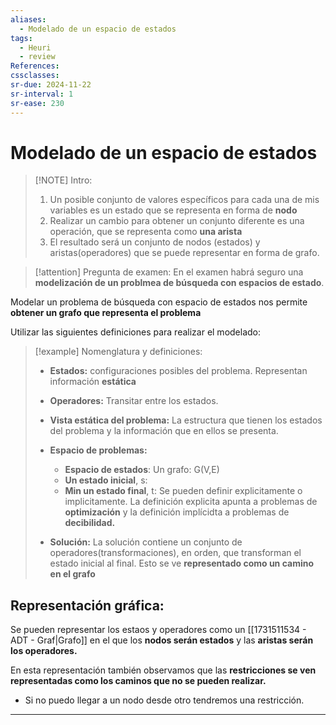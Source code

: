 ```yaml
---
aliases:
  - Modelado de un espacio de estados
tags:
  - Heuri
  - review
References: 
cssclasses:
sr-due: 2024-11-22
sr-interval: 1
sr-ease: 230
---
```

# Modelado de un espacio de estados

> [!NOTE] Intro:
> 1. Un posible conjunto de valores específicos para cada una  de mis variables es un estado que se representa en forma de **nodo**
> 2. Realizar un cambio para obtener un conjunto diferente es una operación, que se representa como **una arista**
> 3. El resultado será un conjunto de nodos (estados) y aristas(operadores) que se puede representar en forma de grafo. 


> [!attention] Pregunta de examen:
> En el examen habrá seguro una **modelización de un problmea de búsqueda con espacios de estado**. 
> 

Modelar un problema de búsqueda con espacio de estados nos permite **obtener un grafo que representa el problema**

Utilizar las siguientes definiciones para realizar el modelado: 

> [!example] Nomenglatura y definiciones: 
> + **Estados:** configuraciones posibles del problema. Representan información **estática**
> 
> + **Operadores:** Transitar entre los estados. 
> 
> + **Vista estática del problema:** La estructura que tienen los estados del problema y la información que en ellos se presenta.
> 
> + **Espacio de problemas:**
> 	+ **Espacio de estados**: Un grafo: G(V,E)
> 	+ **Un estado inicial**, s: 
> 	+ **Min un estado final**, t: Se pueden definir explicitamente o implicitamente. La definición explicita apunta a problemas de **optimización** y la definición implícidta a problemas de **decibilidad.**
> + **Solución:** La solución contiene un conjunto de operadores(transformaciones), en orden, que transforman el estado inicial al final. Esto se ve **representado como un camino en el grafo**

## Representación gráfica: 
Se pueden representar los estaos y operadores como un [[1731511534 - ADT - Graf|Grafo]] en el que los **nodos serán estados** y las **aristas serán los operadores.** 

En esta representación también observamos que las **restricciones se ven representadas como los caminos que no se pueden realizar.**
+ Si no puedo llegar a un nodo desde otro tendremos una restricción. 
***